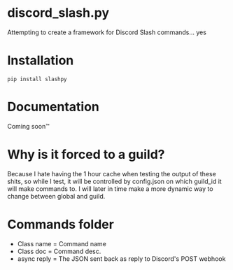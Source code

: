 # discord_slash.py
Attempting to create a framework for Discord Slash commands... yes

# Installation
`pip install slashpy`

# Documentation
Coming soon™

# Why is it forced to a guild?
Because I hate having the 1 hour cache when testing the output of these shits, so while I test, it will be controlled by config.json on which guild_id it will make commands to. I will later in time make a more dynamic way to change between global and guild.

# Commands folder
- Class name = Command name
- Class doc = Command desc.
- async reply = The JSON sent back as reply to Discord's POST webhook
